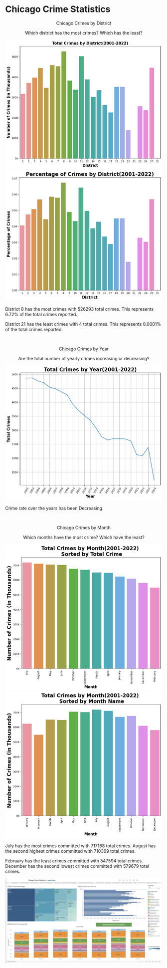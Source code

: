 # Chicago Crime Statistics
 
<p align = "center"> 
Chicago Crimes by District
<p align = "center"> 
Which district has the most crimes? Which has the least?
</p>

<p align = "center"> 
<img src = "https://github.com/jaytrey777/Chicago-Crime-Statistics/blob/main/Images/Total Crimes by District(2001-2022).png">
<img src = "https://github.com/jaytrey777/Chicago-Crime-Statistics/blob/main/Images/Percentage of Crimes by District(2001-2022).png"></p>
<p>
District 8 has the most crimes with 526293 total crimes. This represents 6.72% of the total crimes reported.
</p>
<p>
District 21 has the least crimes with 4 total crimes. This represents 0.0001% of the total crimes reported.
</p>
&nbsp;
&nbsp;
&nbsp;
&nbsp;
<p align = "center"> 
Chicago Crimes by Year
<p align = "center"> 
Are the total number of yearly crimes increasing or decreasing?
</p>

<p align = "center"> 
<img src = "https://github.com/jaytrey777/Chicago-Crime-Statistics/blob/main/Images/Total Crimes by Year(2001-2022).png">

<p>
Crime rate over the years has been Decreasing.
</p>
&nbsp;
&nbsp;
&nbsp;
&nbsp;
<p align = "center"> 
Chicago Crimes by Month
<p align = "center"> 
Which months have the most crime? Which have the least?
</p>

<p align = "center"> 
<img src = "https://github.com/jaytrey777/Chicago-Crime-Statistics/blob/main/Images/Total Crimes by Month(2001-2022), Sorted by Total Crime.png">
<img src = "https://github.com/jaytrey777/Chicago-Crime-Statistics/blob/main/Images/Total Crimes by Month(2001-2022), Sorted by Month Name.png"></p>
<p>
July has the most crimes committed with 717168 total crimes. August has the second highest crimes committed with 710369 total crimes.
</p>
<p>
February has the least crimes committed with 547594 total crimes. December has the second lowest crimes committed with 579679 total crimes.
</p>


<p align = "center"> 
<img src = "https://github.com/jaytrey777/Chicago-Crime-Statistics/blob/main/Images/Tableau.png">
<p>

